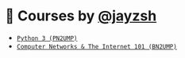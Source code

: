 # 📝 Courses by [@jayzsh](https://github.com/jayzsh)
- [`Python 3 (PN2UMP)`](./python3-2023)
- [`Computer Networks & The Internet 101 (BN2UMP)`](./backend-2023)
